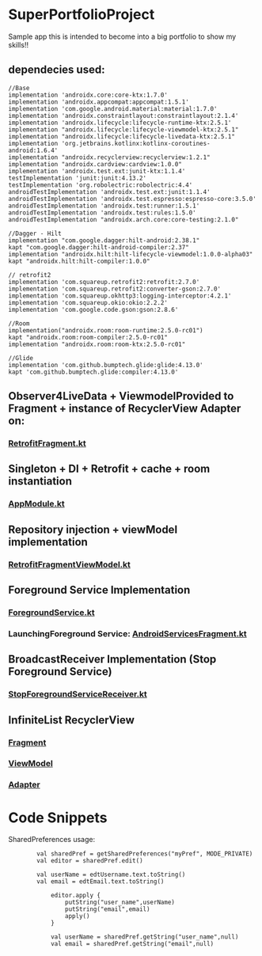 # SuperPortfolioProject
Sample app this is intended to become into a big portfolio to show my skills!!

## dependecies used:

    //Base
    implementation 'androidx.core:core-ktx:1.7.0'
    implementation 'androidx.appcompat:appcompat:1.5.1'
    implementation 'com.google.android.material:material:1.7.0'
    implementation 'androidx.constraintlayout:constraintlayout:2.1.4'
    implementation 'androidx.lifecycle:lifecycle-runtime-ktx:2.5.1'
    implementation "androidx.lifecycle:lifecycle-viewmodel-ktx:2.5.1"
    implementation "androidx.lifecycle:lifecycle-livedata-ktx:2.5.1"
    implementation 'org.jetbrains.kotlinx:kotlinx-coroutines-android:1.6.4'
    implementation "androidx.recyclerview:recyclerview:1.2.1"
    implementation "androidx.cardview:cardview:1.0.0"
    implementation 'androidx.test.ext:junit-ktx:1.1.4'
    testImplementation 'junit:junit:4.13.2'
    testImplementation 'org.robolectric:robolectric:4.4'
    androidTestImplementation 'androidx.test.ext:junit:1.1.4'
    androidTestImplementation 'androidx.test.espresso:espresso-core:3.5.0'
    androidTestImplementation 'androidx.test:runner:1.5.1'
    androidTestImplementation 'androidx.test:rules:1.5.0'
    androidTestImplementation "androidx.arch.core:core-testing:2.1.0"

    //Dagger - Hilt
    implementation "com.google.dagger:hilt-android:2.38.1"
    kapt "com.google.dagger:hilt-android-compiler:2.37"
    implementation "androidx.hilt:hilt-lifecycle-viewmodel:1.0.0-alpha03"
    kapt "androidx.hilt:hilt-compiler:1.0.0"

    // retrofit2
    implementation 'com.squareup.retrofit2:retrofit:2.7.0'
    implementation 'com.squareup.retrofit2:converter-gson:2.7.0'
    implementation 'com.squareup.okhttp3:logging-interceptor:4.2.1'
    implementation 'com.squareup.okio:okio:2.2.2'
    implementation 'com.google.code.gson:gson:2.8.6'

    //Room
    implementation("androidx.room:room-runtime:2.5.0-rc01")
    kapt "androidx.room:room-compiler:2.5.0-rc01"
    implementation "androidx.room:room-ktx:2.5.0-rc01"

    //Glide
    implementation 'com.github.bumptech.glide:glide:4.13.0'
    kapt 'com.github.bumptech.glide:compiler:4.13.0'
    
## Observer4LiveData + ViewmodelProvided to Fragment + instance of RecyclerView Adapter on:
### [RetrofitFragment.kt](https://github.com/gabriel96x1/PortfolioProject/blob/master/app/src/main/java/com/rzs/corroutinesproject/presentation/view/RetrofitFragment.kt)

## Singleton + DI + Retrofit + cache + room instantiation
### [AppModule.kt](https://github.com/gabriel96x1/PortfolioProject/blob/master/app/src/main/java/com/rzs/corroutinesproject/di/AppModule.kt)

## Repository injection + viewModel implementation
### [RetrofitFragmentViewModel.kt](https://github.com/gabriel96x1/PortfolioProject/blob/master/app/src/main/java/com/rzs/corroutinesproject/presentation/viewmodel/RetrofitFragmentViewModel.kt)

## Foreground Service Implementation
### [ForegroundService.kt](https://github.com/gabriel96x1/PortfolioProject/blob/master/app/src/main/java/com/rzs/corroutinesproject/domain/services/ForegroundService.kt)
### LaunchingForeground Service: [AndroidServicesFragment.kt](https://github.com/gabriel96x1/PortfolioProject/blob/master/app/src/main/java/com/rzs/corroutinesproject/presentation/view/AndroidServicesFragment.kt)

## BroadcastReceiver Implementation (Stop Foreground Service)
### [StopForegroundServiceReceiver.kt](https://github.com/gabriel96x1/PortfolioProject/blob/master/app/src/main/java/com/rzs/corroutinesproject/domain/receivers/StopForegroundServiceReceiver.kt)

## InfiniteList RecyclerView
### [Fragment](https://github.com/gabriel96x1/PortfolioProject/blob/master/app/src/main/java/com/rzs/corroutinesproject/presentation/view/RecyclerViewPaginationFragment.kt)
### [ViewModel](https://github.com/gabriel96x1/PortfolioProject/blob/master/app/src/main/java/com/rzs/corroutinesproject/presentation/viewmodel/RecyclerViewPaginationFragmentViewModel.kt)
### [Adapter](https://github.com/gabriel96x1/PortfolioProject/blob/master/app/src/main/java/com/rzs/corroutinesproject/presentation/recyclerview/paginationrecyclerview/PaginationViewAdapter.kt)

# Code Snippets
SharedPreferences usage:

            val sharedPref = getSharedPreferences("myPref", MODE_PRIVATE)
            val editor = sharedPref.edit()
            
            val userName = edtUsername.text.toString()
            val email = edtEmail.text.toString()

                editor.apply {
                    putString("user_name",userName)
                    putString("email",email)
                    apply()
                }
                
                val userName = sharedPref.getString("user_name",null)
                val email = sharedPref.getString("email",null)

